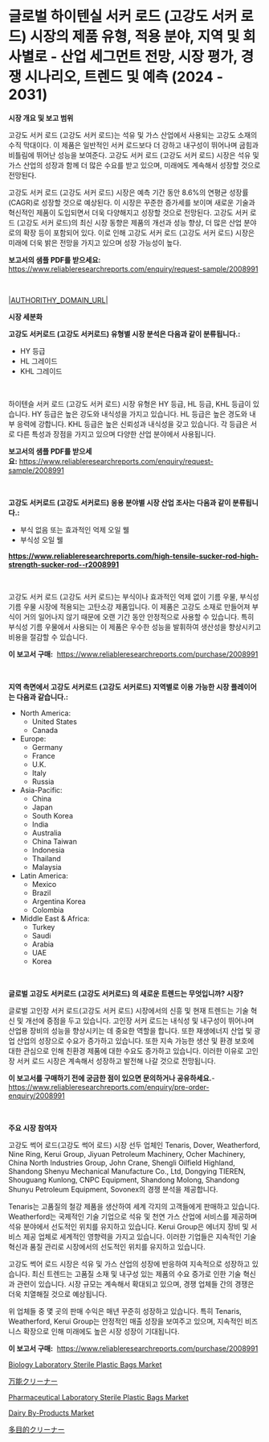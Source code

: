 <p><h1>글로벌 하이텐실 서커 로드 (고강도 서커 로드) 시장의 제품 유형, 적용 분야, 지역 및 회사별로 - 산업 세그먼트 전망, 시장 평가, 경쟁 시나리오, 트렌드 및 예측 (2024 - 2031)</h1></p><p><strong>시장 개요 및 보고 범위</strong></p>
<p><p>고강도 서커 로드 (고강도 서커 로드)는 석유 및 가스 산업에서 사용되는 고강도 소재의 수직 막대이다. 이 제품은 일반적인 서커 로드보다 더 강하고 내구성이 뛰어나며 굽힘과 비틀림에 뛰어난 성능을 보여준다. 고강도 서커 로드 (고강도 서커 로드) 시장은 석유 및 가스 산업의 성장과 함께 더 많은 수요를 받고 있으며, 미래에도 계속해서 성장할 것으로 전망된다.</p><p>고강도 서커 로드 (고강도 서커 로드) 시장은 예측 기간 동안 8.6%의 연평균 성장률(CAGR)로 성장할 것으로 예상된다. 이 시장은 꾸준한 증가세를 보이며 새로운 기술과 혁신적인 제품이 도입되면서 더욱 다양해지고 성장할 것으로 전망된다. 고강도 서커 로드 (고강도 서커 로드)의 최신 시장 동향은 제품의 개선과 성능 향상, 더 많은 산업 분야로의 확장 등이 포함되어 있다. 이로 인해 고강도 서커 로드 (고강도 서커 로드) 시장은 미래에 더욱 밝은 전망을 가지고 있으며 성장 가능성이 높다.</p></p>
<p><strong>보고서의 샘플 PDF를 받으세요:</strong> <a href="https://www.reliableresearchreports.com/enquiry/request-sample/2008991">https://www.reliableresearchreports.com/enquiry/request-sample/2008991</a></p>
<p>&nbsp;</p>
<p><a href="|AUTHORITHY_DOMAIN_URL|">|AUTHORITHY_DOMAIN_URL|</a></p>
<p><strong>시장 세분화</strong></p>
<p><strong>고강도 서커로드 (고강도 서커로드) 유형별 시장 분석은 다음과 같이 분류됩니다.:</strong></p>
<p><ul><li>HY 등급</li><li>HL 그레이드</li><li>KHL 그레이드</li></ul></p>
<p>&nbsp;</p>
<p><p>하이텐슬 서커 로드 (고강도 서커 로드) 시장 유형은 HY 등급, HL 등급, KHL 등급이 있습니다. HY 등급은 높은 강도와 내식성을 가지고 있습니다. HL 등급은 높은 경도와 내부 응력에 강합니다. KHL 등급은 높은 신뢰성과 내식성을 갖고 있습니다. 각 등급은 서로 다른 특성과 장점을 가지고 있으며 다양한 산업 분야에서 사용됩니다.</p></p>
<p><strong>보고서의 샘플 PDF를 받으세요:</strong>&nbsp;<a href="https://www.reliableresearchreports.com/enquiry/request-sample/2008991">https://www.reliableresearchreports.com/enquiry/request-sample/2008991</a></p>
<p>&nbsp;</p>
<p><strong> 고강도 서커로드 (고강도 서커로드) 응용 분야별 시장 산업 조사는 다음과 같이 분류됩니다.:</strong></p>
<p><ul><li>부식 없음 또는 효과적인 억제 오일 웰</li><li>부식성 오일 웰</li></ul></p>
<p><strong><a href="https://www.reliableresearchreports.com/high-tensile-sucker-rod-high-strength-sucker-rod--r2008991">https://www.reliableresearchreports.com/high-tensile-sucker-rod-high-strength-sucker-rod--r2008991</a></strong></p>
<p>&nbsp;</p>
<p><p>고강도 서커 로드 (고강도 서커 로드)는 부식이나 효과적인 억제 없이 기름 우물, 부식성 기름 우물 시장에 적용되는 고탄소강 제품입니다. 이 제품은 고강도 소재로 만들어져 부식이 거의 일어나지 않기 때문에 오랜 기간 동안 안정적으로 사용할 수 있습니다. 특히 부식성 기름 우물에서 사용되는 이 제품은 우수한 성능을 발휘하여 생산성을 향상시키고 비용을 절감할 수 있습니다.</p></p>
<p><strong>이 보고서 구매:</strong>&nbsp; <a href="https://www.reliableresearchreports.com/purchase/2008991">https://www.reliableresearchreports.com/purchase/2008991</a></p>
<p>&nbsp;</p>
<p><strong>지역 측면에서 고강도 서커로드 (고강도 서커로드) 지역별로 이용 가능한 시장 플레이어는 다음과 같습니다.:</strong></p>
<p><ul>
    <li>
        North America:
        <ul>
            <li>United States</li>
            <li>Canada</li>
        </ul>
    </li>
    <li>
        Europe:
        <ul>
            <li>Germany</li>
            <li>France</li>
            <li>U.K.</li>
            <li>Italy</li>
            <li>Russia</li>
        </ul>
    </li>
    <li>
        Asia-Pacific:
        <ul>
            <li>China</li>
            <li>Japan</li>
            <li>South Korea</li>
            <li>India</li>
            <li>Australia</li>
            <li>China Taiwan</li>
            <li>Indonesia</li>
            <li>Thailand</li>
            <li>Malaysia</li>
        </ul>
    </li>
    <li>
        Latin America:
        <ul>
            <li>Mexico</li>
            <li>Brazil</li>
            <li>Argentina Korea</li>
            <li>Colombia</li>
        </ul>
    </li>
    <li>
        Middle East & Africa:
        <ul>
            <li>Turkey</li>
            <li>Saudi</li>
            <li>Arabia</li>
            <li>UAE</li>
            <li>Korea</li>
        </ul>
    </li>
    </ul></p>
<p>&nbsp;</p>
<p><strong>글로벌 고강도 서커로드 (고강도 서커로드) 의 새로운 트렌드는 무엇입니까? 시장?</strong></p>
<p><p>글로벌 고인장 서커 로드(고강도 서커 로드) 시장에서의 신흥 및 현재 트렌드는 기술 혁신 및 개선에 중점을 두고 있습니다. 고인장 서커 로드는 내식성 및 내구성이 뛰어나며 산업용 장비의 성능을 향상시키는 데 중요한 역할을 합니다. 또한 재생에너지 산업 및 광업 산업의 성장으로 수요가 증가하고 있습니다. 또한 지속 가능한 생산 및 환경 보호에 대한 관심으로 인해 친환경 제품에 대한 수요도 증가하고 있습니다. 이러한 이유로 고인장 서커 로드 시장은 계속해서 성장하고 발전해 나갈 것으로 전망됩니다.</p></p>
<p><strong>이 보고서를 구매하기 전에 궁금한 점이 있으면 문의하거나 공유하세요.</strong>- <a href="https://www.reliableresearchreports.com/enquiry/pre-order-enquiry/2008991">https://www.reliableresearchreports.com/enquiry/pre-order-enquiry/2008991</a></p>
<p>&nbsp;</p>
<p><strong>주요 시장 참여자</strong></p>
<p><p>고강도 썩어 로드(고강도 썩어 로드) 시장 선두 업체인 Tenaris, Dover, Weatherford, Nine Ring, Kerui Group, Jiyuan Petroleum Machinery, Ocher Machinery, China North Industries Group, John Crane, Shengli Oilfield Highland, Shandong Shenyu Mechanical Manufacture Co., Ltd, Dongying TIEREN, Shouguang Kunlong, CNPC Equipment, Shandong Molong, Shandong Shunyu Petroleum Equipment, Sovonex의 경쟁 분석을 제공합니다. </p><p>Tenaris는 고품질의 철강 제품을 생산하여 세계 각지의 고객들에게 판매하고 있습니다. Weatherford는 국제적인 기술 기업으로 석유 및 천연 가스 산업에 서비스를 제공하며 석유 분야에서 선도적인 위치를 유지하고 있습니다. Kerui Group은 에너지 장비 및 서비스 제공 업체로 세계적인 영향력을 가지고 있습니다. 이러한 기업들은 지속적인 기술 혁신과 품질 관리로 시장에서의 선도적인 위치를 유지하고 있습니다.</p><p>고강도 썩어 로드 시장은 석유 및 가스 산업의 성장에 반응하여 지속적으로 성장하고 있습니다. 최신 트렌드는 고품질 소재 및 내구성 있는 제품의 수요 증가로 인한 기술 혁신과 관련이 있습니다. 시장 규모는 계속해서 확대되고 있으며, 경쟁 업체들 간의 경쟁은 더욱 치열해질 것으로 예상됩니다.</p><p>위 업체들 중 몇 곳의 판매 수익은 매년 꾸준히 성장하고 있습니다. 특히 Tenaris, Weatherford, Kerui Group는 안정적인 매출 성장을 보여주고 있으며, 지속적인 비즈니스 확장으로 인해 미래에도 높은 시장 성장이 기대됩니다.</p></p>
<p><strong>이 보고서 구매:</strong>&nbsp;&nbsp;<a href="https://www.reliableresearchreports.com/purchase/2008991">https://www.reliableresearchreports.com/purchase/2008991</a></p>
<p><p><a href="https://github.com/markusgodoy/Market-Research-Report-List-3/blob/main/biology-laboratory-sterile-plastic-bags-market.md">Biology Laboratory Sterile Plastic Bags Market</a></p><p><a href="https://github.com/schmahlson/Market-Research-Report-List-2/blob/main/6583025117717.md">万能クリーナー</a></p><p><a href="https://github.com/arionmp/Market-Research-Report-List-3/blob/main/pharmaceutical-laboratory-sterile-plastic-bags-market.md">Pharmaceutical Laboratory Sterile Plastic Bags Market</a></p><p><a href="https://issuu.com/reportprime-2/docs/dairy-by-products-market-size-2030.pptx">Dairy By-Products Market</a></p><p><a href="https://github.com/roulaayoub-saad/Market-Research-Report-List-1/blob/main/6900415117716.md">多目的クリーナー</a></p></p>